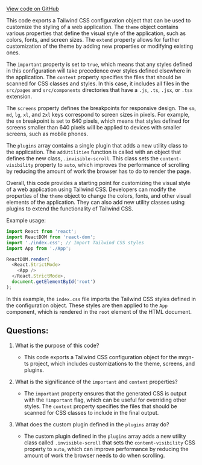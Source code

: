 [View code on GitHub](https://github.com/mrgnlabs/mrgn-ts/apps/marginfi-landing-page/tailwind.config.js)

This code exports a Tailwind CSS configuration object that can be used to customize the styling of a web application. The `theme` object contains various properties that define the visual style of the application, such as colors, fonts, and screen sizes. The `extend` property allows for further customization of the theme by adding new properties or modifying existing ones. 

The `important` property is set to `true`, which means that any styles defined in this configuration will take precedence over styles defined elsewhere in the application. The `content` property specifies the files that should be scanned for CSS classes and styles. In this case, it includes all files in the `src/pages` and `src/components` directories that have a `.js`, `.ts`, `.jsx`, or `.tsx` extension.

The `screens` property defines the breakpoints for responsive design. The `sm`, `md`, `lg`, `xl`, and `2xl` keys correspond to screen sizes in pixels. For example, the `sm` breakpoint is set to 640 pixels, which means that styles defined for screens smaller than 640 pixels will be applied to devices with smaller screens, such as mobile phones.

The `plugins` array contains a single plugin that adds a new utility class to the application. The `addUtilities` function is called with an object that defines the new class, `.invisible-scroll`. This class sets the `content-visibility` property to `auto`, which improves the performance of scrolling by reducing the amount of work the browser has to do to render the page.

Overall, this code provides a starting point for customizing the visual style of a web application using Tailwind CSS. Developers can modify the properties of the `theme` object to change the colors, fonts, and other visual elements of the application. They can also add new utility classes using plugins to extend the functionality of Tailwind CSS. 

Example usage:

```javascript
import React from 'react';
import ReactDOM from 'react-dom';
import './index.css'; // Import Tailwind CSS styles
import App from './App';

ReactDOM.render(
  <React.StrictMode>
    <App />
  </React.StrictMode>,
  document.getElementById('root')
);
```

In this example, the `index.css` file imports the Tailwind CSS styles defined in the configuration object. These styles are then applied to the `App` component, which is rendered in the `root` element of the HTML document.
## Questions: 
 1. What is the purpose of this code?
    - This code exports a Tailwind CSS configuration object for the mrgn-ts project, which includes customizations to the theme, screens, and plugins.

2. What is the significance of the `important` and `content` properties?
    - The `important` property ensures that the generated CSS is output with the `!important` flag, which can be useful for overriding other styles. The `content` property specifies the files that should be scanned for CSS classes to include in the final output.

3. What does the custom plugin defined in the `plugins` array do?
    - The custom plugin defined in the `plugins` array adds a new utility class called `.invisible-scroll` that sets the `content-visibility` CSS property to `auto`, which can improve performance by reducing the amount of work the browser needs to do when scrolling.